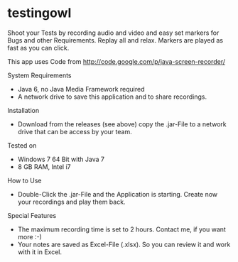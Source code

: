 testingowl
==========

Shoot your Tests by recording audio and video and easy set markers for Bugs and other Requirements. Replay all and relax. Markers are played as fast as you can click.

This app uses Code from http://code.google.com/p/java-screen-recorder/

System Requirements
- Java 6, no Java Media Framework required
- A network drive to save this application and to share recordings.

Installation
- Download from the releases (see above) copy the .jar-File to a network drive that can be access by your team.

Tested on
- Windows 7 64 Bit with Java 7
- 8 GB RAM, Intel i7

How to Use
- Double-Click the .jar-File and the Application is starting. Create now your recordings and play them back. 

Special Features
- The maximum recording time is set to 2 hours. Contact me, if you want more :-)
- Your notes are saved as Excel-File (.xlsx). So you can review it and work with it in Excel.
